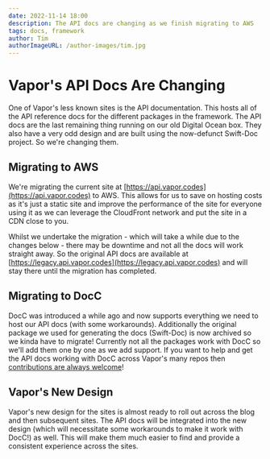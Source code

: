 ```yaml
---
date: 2022-11-14 18:00
description: The API docs are changing as we finish migrating to AWS
tags: docs, framework
author: Tim
authorImageURL: /author-images/tim.jpg
---
```

# Vapor's API Docs Are Changing

One of Vapor's less known sites is the API documentation. This hosts all of the API reference docs for the different packages in the framework. The API docs are the last remaining thing running on our old Digital Ocean box. They also have a very odd design and are built using the now-defunct Swift-Doc project. So we're changing them.

## Migrating to AWS

We're migrating the current site at [https://api.vapor.codes](https://api.vapor.codes) to AWS. This allows for us to save on hosting costs as it's just a static site and improve the performance of the site for everyone using it as we can leverage the CloudFront network and put the site in a CDN close to you.

Whilst we undertake the migration - which will take a while due to the changes below - there may be downtime and not all the docs will work straight away. So the original API docs are available at [https://legacy.api.vapor.codes](https://legacy.api.vapor.codes) and will stay there until the migration has completed.

## Migrating to DocC

DocC was introduced a while ago and now supports everything we need to host our API docs (with some workarounds). Additionally the original package we used for generating the docs (Swift-Doc) is now archived so we kinda have to migrate! Currently not all the packages work with DocC so we'll add them one by one as we add support. If you want to help and get the API docs working with DocC across Vapor's many repos then [contributions are always welcome](/posts/contributing-guide/)!

## Vapor's New Design

Vapor's new design for the sites is almost ready to roll out across the blog and then subsequent sites. The API docs will be integrated into the new design (which will necessitate some workarounds to make it work with DocC!) as well. This will make them much easier to find and provide a consistent experience across the sites.
